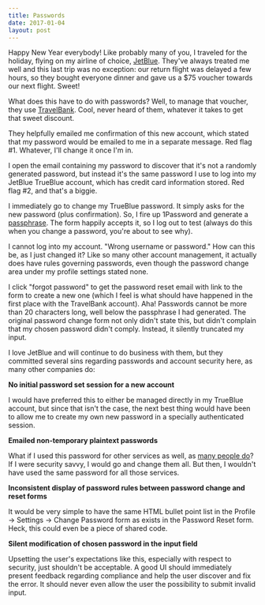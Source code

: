 ```yaml
---
title: Passwords
date: 2017-01-04
layout: post
---
```


Happy New Year everybody! Like probably many of you, I traveled for the holiday, flying on my airline of choice, [JetBlue](http://www.jetblue.com/). They've always treated me well and this last trip was no exception: our return flight was delayed a few hours, so they bought everyone dinner and gave us a $75 voucher towards our next flight. Sweet!

What does this have to do with passwords? Well, to manage that voucher, they use [TravelBank](https://travelbank.com). Cool, never heard of them, whatever it takes to get that sweet discount. 

They helpfully emailed me confirmation of this new account, which stated that my password would be emailed to me in a separate message. Red flag #1. Whatever, I'll change it once I'm in.

I open the email containing my password to discover that it's not a randomly generated password, but instead it's the same password I use to log into my JetBlue TrueBlue account, which has credit card information stored. Red flag #2, and that's a biggie.

I immediately go to change my TrueBlue password. It simply asks for the new password (plus confirmation). So, I fire up 1Password and generate a [passphrase](http://xkcd.com/936/). The form happily accepts it, so I log out to test (always do this when you change a password, you're about to see why).

I cannot log into my account. "Wrong username or password." How can this be, as I just changed it? Like so many other account management, it actually does have rules governing passwords, even though the password change area under my profile settings stated none.

I click "forgot password" to get the password reset email with link to the form to create a new one (which I feel is what should have happened in the first place with the TravelBank account). Aha! Passwords cannot be more than 20 characters long, well below the passphrase I had generated. The original password change form not only didn't state this, but didn't complain that my chosen password didn't comply. Instead, it silently truncated my input.

I love JetBlue and will continue to do business with them, but they committed several sins regarding passwords and account security here, as many other companies do:

**No initial password set session for a new account**

I would have preferred this to either be managed directly in my TrueBlue account, but since that isn't the case, the next best thing would have been to allow me to create my own new password in a specially authenticated session.

**Emailed non-temporary plaintext passwords**

What if I used this password for other services as well, as [many people do](https://nakedsecurity.sophos.com/2013/04/23/users-same-password-most-websites/)? If I were security savvy, I would go and change them all. But then, I wouldn't have used the same password for all those services.

**Inconsistent display of password rules between password change and reset forms**

It would be very simple to have the same HTML bullet point list in the Profile -> Settings -> Change Password form as exists in the Password Reset form. Heck, this could even be a piece of shared code.

**Silent modification of chosen password in the input field**

Upsetting the user's expectations like this, especially with respect to security, just shouldn't be acceptable. A good UI should immediately present feedback regarding compliance and help the user discover and fix the error. It should never even allow the user the possibility to submit invalid input.
